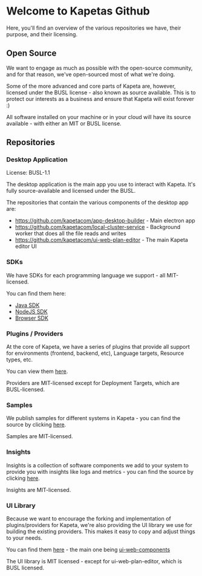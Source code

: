 # Welcome to Kapetas Github

Here, you'll find an overview of the various repositories we have, their purpose, and their licensing. 

## Open Source

We want to engage as much as possible with the open-source community, and for that reason, we've open-sourced most of what we're doing. 

Some of the more advanced and core parts of Kapeta are, however, licensed under the BUSL license - also known as source available. This is to protect our interests as a business and ensure that Kapeta will exist forever :) 

All software installed on your machine or in your cloud will have its source available - with either an MIT or BUSL license.

## Repositories

### Desktop Application
License: BUSL-1.1

The desktop application is the main app you use to interact with Kapeta. It's fully source-available and licensed under the BUSL.

The repositories that contain the various components of the desktop app are: 
- https://github.com/kapetacom/app-desktop-builder - Main electron app
- https://github.com/kapetacom/local-cluster-service - Background worker that does all the file reads and writes
- https://github.com/kapetacom/ui-web-plan-editor - The main Kapeta editor UI

### SDKs
We have SDKs for each programming language we support - all MIT-licensed. 

You can find them here: 
- [Java SDK](https://github.com/search?q=topic%3Ajava-spring-sdk+org%3Akapetacom&type=Repositories)
- [NodeJS SDK](https://github.com/search?q=topic%3Anodejs-sdk+org%3Akapetacom&type=Repositories)
- [Browser SDK](https://github.com/search?q=topic%3Abrowser-sdk+org%3Akapetacom&type=Repositories)

### Plugins / Providers
At the core of Kapeta, we have a series of plugins that provide all support for environments (frontend, backend, etc), Language targets, Resource types, etc. 

You can view them [here](https://github.com/search?q=topic%3Aproviders+org%3Akapetacom&type=Repositories).

Providers are MIT-licensed except for Deployment Targets, which are BUSL-licensed.

### Samples
We publish samples for different systems in Kapeta - you can find the source by clicking [here](https://github.com/search?q=topic%3Asamples+org%3Akapetacom&type=Repositories). 

Samples are MIT-licensed.

### Insights

Insights is a collection of software components we add to your system to provide you with insights like logs and metrics - you can find the source by clicking [here](https://github.com/search?q=topic%3Ainsights+org%3Akapetacom&type=Repositories). 

Insights are MIT-licensed.


### UI Library
Because we want to encourage the forking and implementation of plugins/providers for Kapeta, we're also providing the UI library we use for building the existing providers. This makes it easy to copy and adjust things to your needs. 

You can find them [here](https://github.com/search?q=topic%3Aui-library+org%3Akapetacom&type=Repositories) - the main one being [ui-web-components](https://github.com/kapetacom/ui-web-components)

The UI library is MIT licensed - except for ui-web-plan-editor, which is BUSL licensed.
